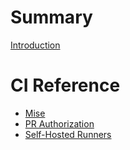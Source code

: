 # Summary

[Introduction](README.md)

# CI Reference

- [Mise](ci/mise.md) 
- [PR Authorization](ci/pr-authorization.md)
- [Self-Hosted Runners](ci/self-hosted-runners.md)